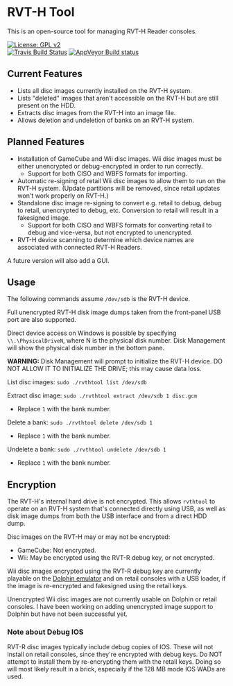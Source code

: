 # RVT-H Tool

This is an open-source tool for managing RVT-H Reader consoles.

[![License: GPL v2](https://img.shields.io/badge/License-GPL%20v2-blue.svg)](https://www.gnu.org/licenses/old-licenses/gpl-2.0.en.html)<br>
[![Travis Build Status](https://travis-ci.org/GerbilSoft/rom-properties.svg?branch=master)](https://travis-ci.org/GerbilSoft/rom-properties)
[![AppVeyor Build status](https://ci.appveyor.com/api/projects/status/5lk15ct43jtmhejs/branch/master?svg=true)](https://ci.appveyor.com/project/GerbilSoft/rom-properties/branch/master)

## Current Features

* Lists all disc images currently installed on the RVT-H system.
* Lists "deleted" images that aren't accessible on the RVT-H but are still
  present on the HDD.
* Extracts disc images from the RVT-H into an image file.
* Allows deletion and undeletion of banks on an RVT-H system.

## Planned Features

* Installation of GameCube and Wii disc images. Wii disc images must be
  either unencrypted or debug-encrypted in order to run correctly.
  * Support for both CISO and WBFS formats for importing.
* Automatic re-signing of retail Wii disc images to allow them to run on
  the RVT-H system. (Update partitions will be removed, since retail updates
  won't work properly on RVT-H.)
* Standalone disc image re-signing to convert e.g. retail to debug, debug
  to retail, unencrypted to debug, etc. Conversion to retail will result
  in a fakesigned image.
  * Support for both CISO and WBFS formats for converting retail to debug
    and vice-versa, but not encrypted to unencrypted.
* RVT-H device scanning to determine which device names are associated with
  connected RVT-H Readers.

A future version will also add a GUI.

## Usage

The following commands assume `/dev/sdb` is the RVT-H device.

Full unencrypted RVT-H disk image dumps taken from the front-panel USB port
are also supported.

Direct device access on Windows is possible by specifying `\\.\PhysicalDriveN`,
where N is the physical disk number. Disk Management will show the physical disk
number in the bottom pane.

**WARNING:** Disk Management will prompt to initialize the RVT-H device. DO NOT
ALLOW IT TO INITIALIZE THE DRIVE; this may cause data loss.

List disc images: `sudo ./rvthtool list /dev/sdb`

Extract disc image: `sudo ./rvthtool extract /dev/sdb 1 disc.gcm`
* Replace `1` with the bank number.

Delete a bank: `sudo ./rvthtool delete /dev/sdb 1`
* Replace `1` with the bank number.

Undelete a bank: `sudo ./rvthtool undelete /dev/sdb 1`
* Replace `1` with the bank number.

## Encryption

The RVT-H's internal hard drive is not encrypted. This allows `rvthtool` to
operate on an RVT-H system that's connected directly using USB, as well as
disk image dumps from both the USB interface and from a direct HDD dump.

Disc images on the RVT-H may or may not be encrypted:
* GameCube: Not encrypted.
* Wii: May be encrypted using the RVT-R debug key, or not encrypted.

Wii disc images encrypted using the RVT-R debug key are currently playable
on the [Dolphin emulator](https://dolphin-emu.org/) and on retail consoles
with a USB loader, if the image is re-encrypted and fakesigned using the
retail keys.

Unencrypted Wii disc images are not currently usable on Dolphin or retail
consoles. I have been working on adding unencrypted image support to Dolphin
but have not been successful yet.

### Note about Debug IOS

RVT-R disc images typically include debug copies of IOS. These will not
install on retail consoles, since they're encrypted with debug keys.
Do NOT attempt to install them by re-encrypting them with the retail keys.
Doing so will most likely result in a brick, especially if the 128 MB mode
IOS WADs are used.
